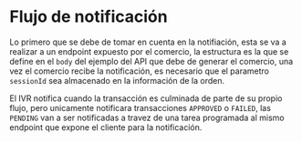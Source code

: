 # Flujo de notificación

Lo primero que se debe de tomar en cuenta en la notifiación, esta se va a realizar a un endpoint expuesto por el comercio, la estructura es la que se define en el `body` del ejemplo del API que debe de generar el comercio, una vez el comercio recibe la notificación, es necesario que el parametro `sessionId` sea almacenado en la información de la orden.

El IVR notifica cuando la transacción es culminada de parte de su propio flujo, pero unicamente notificara transacciones `APPROVED` o `FAILED`, las `PENDING` van a ser notificadas a travez de una tarea programada al mismo endpoint que expone el cliente para la notificación.

<!-- Agregar modelo de flujo aca!  -->
